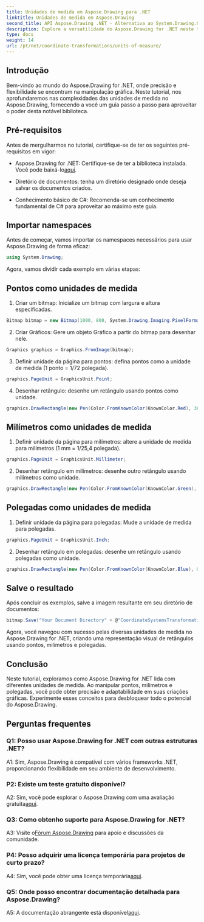```yaml
---
title: Unidades de medida em Aspose.Drawing para .NET
linktitle: Unidades de medida em Aspose.Drawing
second_title: API Aspose.Drawing .NET - Alternativa ao System.Drawing.Common
description: Explore a versatilidade do Aspose.Drawing for .NET neste tutorial detalhado, dominando unidades de medida para gráficos de precisão.
type: docs
weight: 14
url: /pt/net/coordinate-transformations/units-of-measure/
---
```

## Introdução

Bem-vindo ao mundo do Aspose.Drawing for .NET, onde precisão e flexibilidade se encontram na manipulação gráfica. Neste tutorial, nos aprofundaremos nas complexidades das unidades de medida no Aspose.Drawing, fornecendo a você um guia passo a passo para aproveitar o poder desta notável biblioteca.

## Pré-requisitos

Antes de mergulharmos no tutorial, certifique-se de ter os seguintes pré-requisitos em vigor:

-  Aspose.Drawing for .NET: Certifique-se de ter a biblioteca instalada. Você pode baixá-lo[aqui](https://releases.aspose.com/drawing/net/).

- Diretório de documentos: tenha um diretório designado onde deseja salvar os documentos criados.

- Conhecimento básico de C#: Recomenda-se um conhecimento fundamental de C# para aproveitar ao máximo este guia.

## Importar namespaces

Antes de começar, vamos importar os namespaces necessários para usar Aspose.Drawing de forma eficaz:

```csharp
using System.Drawing;
```

Agora, vamos dividir cada exemplo em várias etapas:

## Pontos como unidades de medida

1. Criar um bitmap: Inicialize um bitmap com largura e altura especificadas.

```csharp
Bitmap bitmap = new Bitmap(1000, 800, System.Drawing.Imaging.PixelFormat.Format32bppPArgb);
```

2. Criar Gráficos: Gere um objeto Gráfico a partir do bitmap para desenhar nele.

```csharp
Graphics graphics = Graphics.FromImage(bitmap);
```

3. Definir unidade da página para pontos: defina pontos como a unidade de medida (1 ponto = 1/72 polegada).

```csharp
graphics.PageUnit = GraphicsUnit.Point;
```

4. Desenhar retângulo: desenhe um retângulo usando pontos como unidade.

```csharp
graphics.DrawRectangle(new Pen(Color.FromKnownColor(KnownColor.Red), 36f), 72, 72, 72, 72);
```

## Milímetros como unidades de medida

1. Definir unidade da página para milímetros: altere a unidade de medida para milímetros (1 mm = 1/25,4 polegada).

```csharp
graphics.PageUnit = GraphicsUnit.Millimeter;
```

2. Desenhar retângulo em milímetros: desenhe outro retângulo usando milímetros como unidade.

```csharp
graphics.DrawRectangle(new Pen(Color.FromKnownColor(KnownColor.Green), 6.35f), 25.4f, 25.4f, 25.4f, 25.4f);
```

## Polegadas como unidades de medida

1. Definir unidade da página para polegadas: Mude a unidade de medida para polegadas.

```csharp
graphics.PageUnit = GraphicsUnit.Inch;
```

2. Desenhar retângulo em polegadas: desenhe um retângulo usando polegadas como unidade.

```csharp
graphics.DrawRectangle(new Pen(Color.FromKnownColor(KnownColor.Blue), 0.125f), 1, 1, 1, 1);
```

## Salve o resultado

Após concluir os exemplos, salve a imagem resultante em seu diretório de documentos:

```csharp
bitmap.Save("Your Document Directory" + @"CoordinateSystemsTransformations\UnitsOfMeasure_out.png");
```

Agora, você navegou com sucesso pelas diversas unidades de medida no Aspose.Drawing for .NET, criando uma representação visual de retângulos usando pontos, milímetros e polegadas.

## Conclusão

Neste tutorial, exploramos como Aspose.Drawing for .NET lida com diferentes unidades de medida. Ao manipular pontos, milímetros e polegadas, você pode obter precisão e adaptabilidade em suas criações gráficas. Experimente esses conceitos para desbloquear todo o potencial do Aspose.Drawing.

## Perguntas frequentes

### Q1: Posso usar Aspose.Drawing for .NET com outras estruturas .NET?

A1: Sim, Aspose.Drawing é compatível com vários frameworks .NET, proporcionando flexibilidade em seu ambiente de desenvolvimento.

### P2: Existe um teste gratuito disponível?

 A2: Sim, você pode explorar o Aspose.Drawing com uma avaliação gratuita[aqui](https://releases.aspose.com/).

### Q3: Como obtenho suporte para Aspose.Drawing for .NET?

 A3: Visite o[Fórum Aspose.Drawing](https://forum.aspose.com/c/diagram/17) para apoio e discussões da comunidade.

### P4: Posso adquirir uma licença temporária para projetos de curto prazo?

 A4: Sim, você pode obter uma licença temporária[aqui](https://purchase.aspose.com/temporary-license/).

### Q5: Onde posso encontrar documentação detalhada para Aspose.Drawing?

 A5: A documentação abrangente está disponível[aqui](https://reference.aspose.com/drawing/net/).